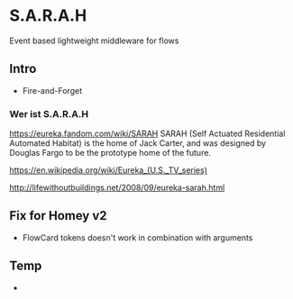 # S.A.R.A.H

Event based lightweight middleware for flows

## Intro

- Fire-and-Forget

### Wer ist S.A.R.A.H

https://eureka.fandom.com/wiki/SARAH
SARAH (Self Actuated Residential Automated Habitat) is the home of Jack Carter, and was designed by Douglas Fargo to be the prototype home of the future.

https://en.wikipedia.org/wiki/Eureka_(U.S._TV_series)

http://lifewithoutbuildings.net/2008/09/eureka-sarah.html

## Fix for Homey v2

- FlowCard tokens doesn't work in combination with arguments

## Temp

- 